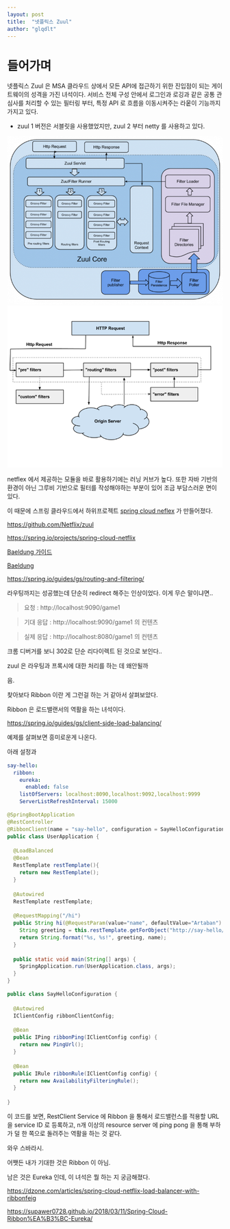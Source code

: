 ```yaml
---
layout: post
title:  "넷플릭스 Zuul"
author: "glqdlt"
---
```


# 들어가며

넷플릭스 Zuul 은 MSA 클라우드 상에서 모든 API에 접근하기 위한 진입점이 되는  게이트웨이의 성격을 가진 녀석이다. 서비스 전체 구성 안에서 로그인과 로깅과 같은 공통 관심사를 처리할 수 있는 필터링 부터, 특정 API 로 흐름을 이동시켜주는 라웉이 기능까지 가지고 있다.

- zuul 1 버전은 서블릿을 사용했었지만, zuul 2 부터 netty 를 사용하고 있다.


<img src="/images/tech/zuul.png"/>
<img src="/images/tech/zuul2.png"/>


netflex 에서 제공하는 모듈을 바로 활용하기에는 러닝 커브가 높다. 또한 자바 기반의 환경이 아닌 그루비 기반으로 필터를 작성해야하는 부분이 있어 조금 부담스러운 면이 있다.

이 때문에 스프링 클라우드에서 하위프로젝트 [spring cloud neflex](https://cloud.spring.io/spring-cloud-netflix/multi/multi__router_and_filter_zuul.html)
가 만들어졌다.

https://github.com/Netflix/zuul

https://spring.io/projects/spring-cloud-netflix

[Baeldung 가이드](https://www.baeldung.com/zuul-load-balancing)

[Baeldung ](https://www.baeldung.com/spring-rest-with-zuul-proxy)

https://spring.io/guides/gs/routing-and-filtering/


라우팅까지는 성공했는데 단순히 redirect 해주는 인상이었다.
이게 무슨 말이냐면..

> 요청 : http://localhost:9090/game1

> 기대 응답 : http://localhost:9090/game1 의 컨텐츠

> 실제 응답 : http://localhost:8080/game1 의 컨텐츠

크롬 디버거를 보니 302로 단순 리다이렉트 된 것으로 보인다..

zuul 은 라우팅과 프록시에 대한 처리를 하는 데 왜안될까

음.

찾아보다 Ribbon 이란 게 그런걸 하는 거 같아서 살펴보았다.

Ribbon 은 로드밸랜서의 역활을 하는 녀석이다.



https://spring.io/guides/gs/client-side-load-balancing/

예제를 살펴보면 흥미로운게 나온다.

아래 설정과
```yml
say-hello:
  ribbon:
    eureka:
      enabled: false
    listOfServers: localhost:8090,localhost:9092,localhost:9999
    ServerListRefreshInterval: 15000
```

```java
@SpringBootApplication
@RestController
@RibbonClient(name = "say-hello", configuration = SayHelloConfiguration.class)
public class UserApplication {

  @LoadBalanced
  @Bean
  RestTemplate restTemplate(){
    return new RestTemplate();
  }

  @Autowired
  RestTemplate restTemplate;

  @RequestMapping("/hi")
  public String hi(@RequestParam(value="name", defaultValue="Artaban") String name) {
    String greeting = this.restTemplate.getForObject("http://say-hello/greeting", String.class);
    return String.format("%s, %s!", greeting, name);
  }

  public static void main(String[] args) {
    SpringApplication.run(UserApplication.class, args);
  }
}
```

```java
public class SayHelloConfiguration {

  @Autowired
  IClientConfig ribbonClientConfig;

  @Bean
  public IPing ribbonPing(IClientConfig config) {
    return new PingUrl();
  }

  @Bean
  public IRule ribbonRule(IClientConfig config) {
    return new AvailabilityFilteringRule();
  }

}
```

이 코드를 보면, RestClient Service 에 Ribbon 을 통해서 로드밸런스를 적용할 URL 을 service ID 로 등록하고, n개 이상의 resource server 에 ping pong 을 통해 부하가 덜 한 쪽으로 돌려주는 역활을 하는 것 같다.

와우 스바라시.

어쨋든 내가 기대한 것은 Ribbon 이 아님.

남은 것은 Eureka 인데, 이 녀석은 뭘 하는 지 궁금해졌다.




https://dzone.com/articles/spring-cloud-netflix-load-balancer-with-ribbonfeig

https://supawer0728.github.io/2018/03/11/Spring-Cloud-Ribbon%EA%B3%BC-Eureka/